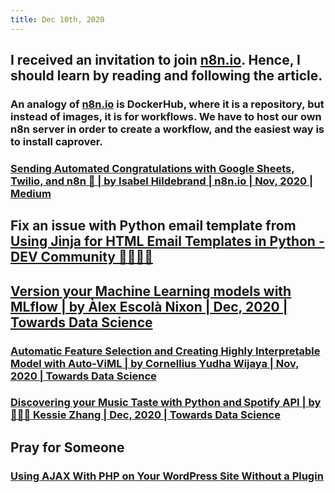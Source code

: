 ```yaml
---
title: Dec 10th, 2020
---
```


## I received an invitation to join [n8n.io](https://n8n.io/dashboard). Hence, I should learn by reading and following the article.
### An analogy of [n8n.io](https://n8n.io/dashboard) is DockerHub, where it is a repository, but instead of images, it is for workflows. We have to host our own n8n server in order to create a workflow, and the easiest way is to install caprover.
### [Sending Automated Congratulations with Google Sheets, Twilio, and n8n 🙌 | by Isabel Hildebrand | n8n.io | Nov, 2020 | Medium](https://medium.com/n8n-io/sending-automated-congratulations-with-google-sheets-twilio-and-n8n-2cf6f736a507)
## Fix an issue with Python email template from [Using Jinja for HTML Email Templates in Python - DEV Community 👩‍💻👨‍💻](https://dev.to/fpcorso/using-jinja-for-html-email-templates-in-python-4dij)
## [Version your Machine Learning models with MLflow | by Àlex Escolà Nixon | Dec, 2020 | Towards Data Science](https://towardsdatascience.com/version-your-machine-learning-models-with-mlflow-9d6bbf8eb273)
### [Automatic Feature Selection and Creating Highly Interpretable Model with Auto-ViML | by Cornellius Yudha Wijaya | Nov, 2020 | Towards Data Science](https://towardsdatascience.com/automatic-feature-selection-and-creating-highly-interpretable-models-with-auto-viml-70356937d74b)
### [Discovering your Music Taste with Python and Spotify API | by 👩🏻‍💻 Kessie Zhang | Dec, 2020 | Towards Data Science](https://towardsdatascience.com/discovering-your-music-taste-with-python-and-spotify-api-b51b0d2744d)
## Pray for Someone
### [Using AJAX With PHP on Your WordPress Site Without a Plugin](https://premium.wpmudev.org/blog/using-ajax-with-wordpress)
